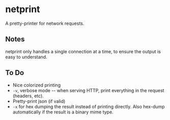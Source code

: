 # netprint

A pretty-printer for network requests.

## Notes

netprint only handles a single connection at a time, to ensure the output is easy to understand.

## To Do

* Nice colorized printing
* `-v`, verbose mode -- when serving HTTP, print everything in the request (headers, etc).
* Pretty-print json (if valid)
* `-x` for hex dumping the result instead of printing directly. Also hex-dump automatically if the result is a
  binary mime type.
